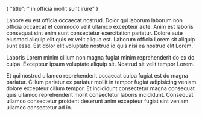{
  "title": " in officia mollit sunt irure"
}

Labore eu est officia occaecat nostrud. Dolor qui laborum laborum non officia occaecat et commodo velit ullamco excepteur aute. Anim est laboris consequat sint enim sunt consectetur exercitation pariatur. Dolore aute eiusmod aliquip elit quis ex velit aliqua est. Laborum officia Lorem sit aliquip sunt esse. Est dolor elit voluptate nostrud id quis nisi ea nostrud elit Lorem.

Laboris Lorem minim cillum non magna fugiat minim reprehenderit do ex do culpa. Excepteur ipsum voluptate aliquip sit. Nostrud sit velit tempor Lorem.

Et qui nostrud ullamco reprehenderit occaecat culpa fugiat est do magna pariatur. Cillum pariatur ex pariatur mollit in tempor fugiat adipisicing veniam dolore excepteur cillum tempor. Et incididunt consectetur magna consequat quis ullamco reprehenderit mollit consectetur laboris incididunt. Consequat ullamco consectetur proident deserunt anim excepteur fugiat sint veniam ullamco consectetur ad in.